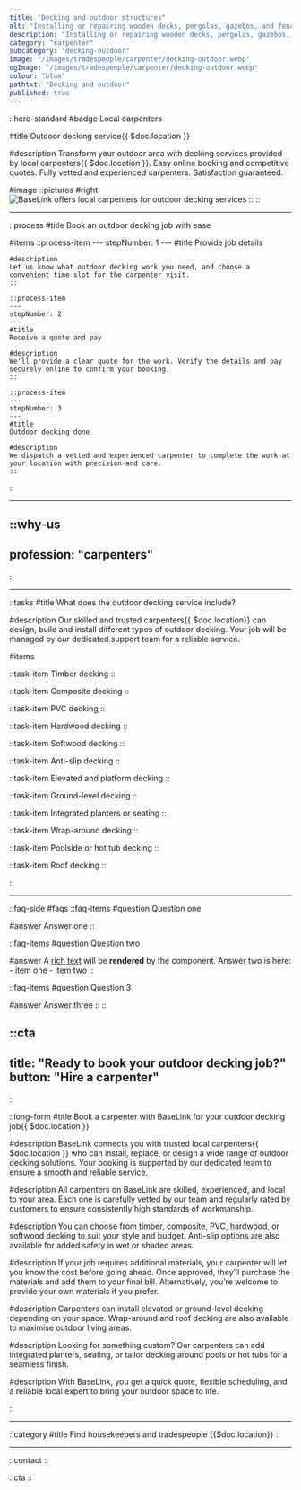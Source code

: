 ```yaml
---
title: "Decking and outdoor structures"
alt: "Installing or repairing wooden decks, pergolas, gazebos, and fencing"
description: "Installing or repairing wooden decks, pergolas, gazebos, and fencing"
category: "carpenter"
subcategory: "decking-outdoor"
image: "/images/tradespeople/carpenter/decking-outdoor.webp"
ogImage: "/images/tradespeople/carpenter/decking-outdoor.webp"
colour: "blue"
pathtxt: "Decking and outdoor"
published: true
---
```


::hero-standard
#badge
Local carpenters

#title
Outdoor decking service{{ $doc.location }}

#description
Transform your outdoor area with decking services provided by local carpenters{{ $doc.location }}. Easy online booking and competitive quotes. Fully vetted and experienced carpenters. Satisfaction guaranteed.

#image
    ::pictures
    #right
    ![BaseLink offers local carpenters for outdoor decking services](/images/tradespeople/carpenter/decking-outdoor.webp)
    ::
::

---

::process
#title
Book an outdoor decking job with ease

#items
    ::process-item
    ---
    stepNumber: 1
    ---
    #title
    Provide job details

    #description
    Let us know what outdoor decking work you need, and choose a convenient time slot for the carpenter visit.
    ::
    
    ::process-item
    ---
    stepNumber: 2
    ---
    #title
    Receive a quote and pay

    #description
    We'll provide a clear quote for the work. Verify the details and pay securely online to confirm your booking.
    ::

    ::process-item
    ---
    stepNumber: 3
    ---
    #title
    Outdoor decking done

    #description
    We dispatch a vetted and experienced carpenter to complete the work at your location with precision and care.
    ::
::

---

::why-us
---
profession: "carpenters"
---
::

---

::tasks
#title
What does the outdoor decking service include?

#description
Our skilled and trusted carpenters{{ $doc.location}} can design, build and install different types of outdoor decking. Your job will be managed by our dedicated support team for a reliable service.

#items

  ::task-item
  Timber decking
  ::

  ::task-item
  Composite decking
  ::

  ::task-item
  PVC decking
  ::

  ::task-item
  Hardwood decking
  ::

  ::task-item
  Softwood decking
  ::

  ::task-item
  Anti-slip decking
  ::

  ::task-item
  Elevated and platform decking
  ::

  ::task-item
  Ground-level decking
  ::

  ::task-item
  Integrated planters or seating
  ::

  ::task-item
  Wrap-around decking
  ::

  ::task-item
  Poolside or hot tub decking
  ::

  ::task-item
  Roof decking
  ::

::

---

::faq-side
#faqs
  ::faq-items
  #question
  Question one

  #answer
  Answer one
  ::

  ::faq-items
  #question
  Question two

  #answer
  A [rich text](/services/commercial-cleaning) will be **rendered** by the component.
  Answer two is here:
    - item one
    - item two
  ::

  ::faq-items
  #question
  Question 3

  #answer
  Answer three
  ::
::

::cta
---
title: "Ready to book your outdoor decking job?"
button: "Hire a carpenter"
---
::

::long-form
#title
Book a carpenter with BaseLink for your outdoor decking job{{ $doc.location }}

#description
BaseLink connects you with trusted local carpenters{{ $doc.location }} who can install, replace, or design a wide range of outdoor decking solutions. Your booking is supported by our dedicated team to ensure a smooth and reliable service.

#description
All carpenters on BaseLink are skilled, experienced, and local to your area. Each one is carefully vetted by our team and regularly rated by customers to ensure consistently high standards of workmanship.

#description
You can choose from timber, composite, PVC, hardwood, or softwood decking to suit your style and budget. Anti-slip options are also available for added safety in wet or shaded areas.

#description
If your job requires additional materials, your carpenter will let you know the cost before going ahead. Once approved, they’ll purchase the materials and add them to your final bill. Alternatively, you’re welcome to provide your own materials if you prefer.

#description
Carpenters can install elevated or ground-level decking depending on your space. Wrap-around and roof decking are also available to maximise outdoor living areas.

#description
Looking for something custom? Our carpenters can add integrated planters, seating, or tailor decking around pools or hot tubs for a seamless finish.

#description
With BaseLink, you get a quick quote, flexible scheduling, and a reliable local expert to bring your outdoor space to life.

::

---

::category
#title
Find housekeepers and tradespeople {{$doc.location}}
::

---

::contact
::

::cta
::